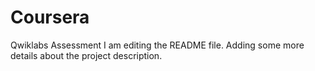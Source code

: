 # Coursera
Qwiklabs Assessment
I am editing the README file. Adding some more details about the project description.
